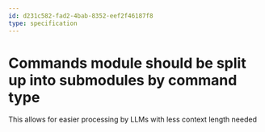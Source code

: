 ```yaml
---
id: d231c582-fad2-4bab-8352-eef2f46187f8
type: specification
---
```


# Commands module should be split up into submodules by command type

This allows for easier processing by LLMs with less context length needed
